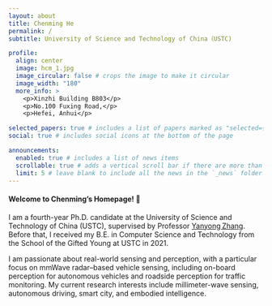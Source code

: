 ```yaml
---
layout: about
title: Chenming He
permalink: /
subtitle: University of Science and Technology of China（USTC)

profile:
  align: center
  image: hcm_1.jpg
  image_circular: false # crops the image to make it circular
  image_width: "180"
  more_info: >
    <p>Xinzhi Building B803</p>
    <p>No.100 Fuxing Road,</p>
    <p>Hefei, Anhui</p>

selected_papers: true # includes a list of papers marked as "selected={true}"
social: true # includes social icons at the bottom of the page

announcements:
  enabled: true # includes a list of news items
  scrollable: true # adds a vertical scroll bar if there are more than 3 news items
  limit: 5 # leave blank to include all the news in the `_news` folder
---
```


#### Welcome to Chenming’s Homepage! 👋

I am a fourth-year Ph.D. candidate at the University of Science and Technology of China (USTC), supervised by Professor [Yanyong Zhang](http://staff.ustc.edu.cn/~yanyongz/). Before that, I received my B.E. in Computer Science and Technology from the School of the Gifted Young at USTC in 2021.

I am passionate about real-world sensing and perception, with a particular focus on mmWave radar–based vehicle sensing, including on-board perception for autonomous vehicles and roadside perception for traffic monitoring. My current research interests include millimeter-wave sensing, autonomous driving, smart city, and embodied intelligence.
